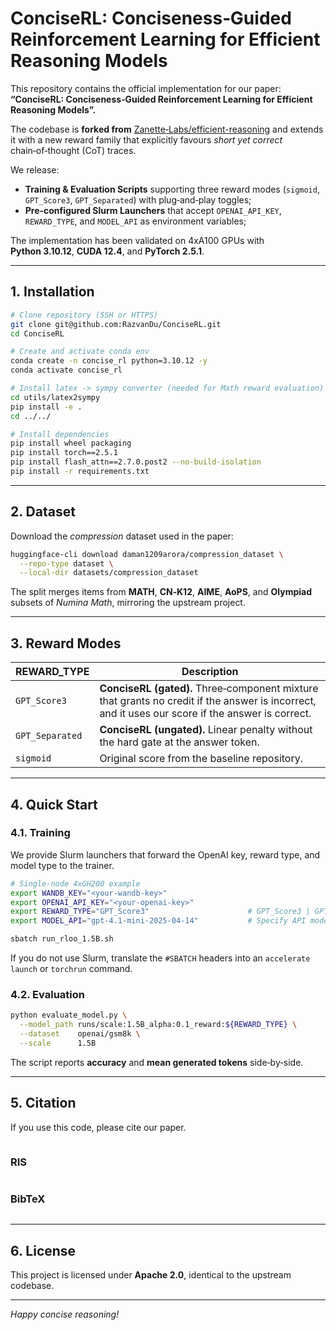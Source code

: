 # ConciseRL: Conciseness‑Guided Reinforcement Learning for Efficient Reasoning Models

This repository contains the official implementation for our paper: **“ConciseRL: Conciseness‑Guided Reinforcement Learning for Efficient Reasoning Models”.**  

The codebase is **forked from** [Zanette‑Labs/efficient-reasoning](https://github.com/Zanette-Labs/efficient-reasoning) and extends it with a new reward family that explicitly favours *short yet correct* chain‑of‑thought (CoT) traces.

We release:

* **Training & Evaluation Scripts** supporting three reward modes (`sigmoid`, `GPT_Score3`, `GPT_Separated`) with plug‑and‑play toggles;
* **Pre‑configured Slurm Launchers** that accept `OPENAI_API_KEY`, `REWARD_TYPE`, and `MODEL_API` as environment variables;

The implementation has been validated on 4xA100 GPUs with **Python 3.10.12**, **CUDA 12.4**, and **PyTorch 2.5.1**.

---

## 1. Installation

```bash
# Clone repository (SSH or HTTPS)
git clone git@github.com:RazvanDu/ConciseRL.git
cd ConciseRL

# Create and activate conda env
conda create -n concise_rl python=3.10.12 -y
conda activate concise_rl

# Install latex -> sympy converter (needed for Math reward evaluation)
cd utils/latex2sympy
pip install -e .
cd ../../

# Install dependencies
pip install wheel packaging
pip install torch==2.5.1
pip install flash_attn==2.7.0.post2 --no-build-isolation
pip install -r requirements.txt
```

---

## 2. Dataset

Download the *compression* dataset used in the paper:

```bash
huggingface-cli download daman1209arora/compression_dataset \
  --repo-type dataset \
  --local-dir datasets/compression_dataset
```

The split merges items from **MATH**, **CN‑K12**, **AIME**, **AoPS**, and **Olympiad** subsets of *Numina Math*, mirroring the upstream project.

---

## 3. Reward Modes

| REWARD_TYPE     | Description                                                                                                                                      |
| --------------- | ------------------------------------------------------------------------------------------------------------------------------------------------ |
| `GPT_Score3`    | **ConciseRL (gated).** Three‑component mixture that grants no credit if the answer is incorrect, and it uses our score if the answer is correct. |
| `GPT_Separated` | **ConciseRL (ungated).** Linear penalty without the hard gate at the answer token.                                                               |
| `sigmoid`       | Original score from the baseline repository.                                                                                                     |

---

## 4. Quick Start

### 4.1. Training

We provide Slurm launchers that forward the OpenAI key, reward type, and model type to the trainer.

```bash
# Single‑node 4xGH200 example
export WANDB_KEY="<your‑wandb‑key>"
export OPENAI_API_KEY="<your‑openai‑key>"
export REWARD_TYPE="GPT_Score3"                      # GPT_Score3 | GPT_Separated | sigmoid
export MODEL_API="gpt-4.1-mini-2025-04-14"           # Specify API model to use (e.g. gpt-4o, gpt-4.1-mini)

sbatch run_rloo_1.5B.sh
```

If you do not use Slurm, translate the `#SBATCH` headers into an `accelerate launch` or `torchrun` command.

### 4.2. Evaluation

```bash
python evaluate_model.py \
  --model_path runs/scale:1.5B_alpha:0.1_reward:${REWARD_TYPE} \
  --dataset    openai/gsm8k \
  --scale      1.5B
```

The script reports **accuracy** and **mean generated tokens** side‑by‑side.

---

## 5. Citation

If you use this code, please cite our paper.

```
```

### RIS

```
```

### BibTeX

```
```

---

## 6. License

This project is licensed under **Apache 2.0**, identical to the upstream codebase.

---

*Happy concise reasoning!*
